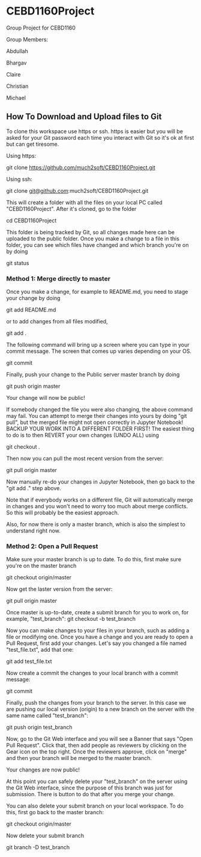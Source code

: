 # CEBD1160Project
Group Project for CEBD1160

Group Members:

Abdullah

Bhargav

Claire

Christian

Michael

## How To Download and Upload files to Git

To clone this workspace use https or ssh.  https is easier but you will be asked for your
Git password each time you interact with Git so it's ok at first but can get tiresome.

Using https:

  git clone https://github.com/much2soft/CEBD1160Project.git

Using ssh:

  git clone git@github.com:much2soft/CEBD1160Project.git

This will create a folder with all the files on your local PC called "CEBD1160Project".  After it's cloned, go to the folder

  cd CEBD1160Project

This folder is being tracked by Git, so all changes made here can be uploaded to
the public folder.  Once you make a change to a file in this folder, you can see which files
have changed and which branch you're on by doing

  git status

### Method 1: Merge directly to master

Once you make a change, for example to README.md, you need to stage your change by doing

  git add README.md

or to add changes from all files modified,

  git add .

The following command will bring up a screen where you can type in your commit message.
The screen that comes up varies depending on your OS.

  git commit

Finally, push your change to the Public server master branch by doing

  git push origin master

Your change will now be public!

If somebody changed the file you were also changing, the above command may fail.
You can attempt to merge their changes into yours by doing "git pull", but the merged file
might not open correctly in Jupyter Notebook!
BACKUP YOUR WORK INTO A DIFFERENT FOLDER FIRST!
The easiest thing to do is to then REVERT your own changes (UNDO ALL) using

  git checkout .

Then now you can pull the most recent version from the server:

  git pull origin master

Now manually re-do your changes in Jupyter Notebook, then go back to the "git add ." step above.

Note that if everybody works on a different file, Git will automatically merge in changes and you
won't need to worry too much about merge conflicts.  So this will probably be the easiest approach.

Also, for now there is only a master branch, which is also the simplest to understand right now.

### Method 2: Open a Pull Request

Make sure your master branch is up to date.  To do this, first make sure you're on the master branch

  git checkout origin/master
  
Now get the laster version from the server:

  git pull origin master
  
Once master is up-to-date, create a submit branch for you to work on, for example, "test_branch":
  git checkout -b test_branch

Now you can make changes to your files in your branch, such as adding a file or modifying one.
Once you have a change and you are ready to open a Pull Request, first add your changes.  Let's
say you changed a file named "test_file.txt", add that one:

  git add test_file.txt

Now create a commit the changes to your local branch with a commit message:

  git commit

Finally, push the changes from your branch to the server.  In this case we are pushing our
local version (origin) to a new branch on the server with the same name called "test_branch":

  git push origin test_branch

Now, go to the Git Web interface and you will see a Banner that says "Open Pull Request".
Click that, then add people as reviewers by clicking on the Gear icon on the top right.
Once the reviewers approve, click on "merge" and then your branch will be merged to the
master branch.

Your changes are now public!

At this point you can safely delete your "test_branch" on the server using the Git Web interface,
since the purpose of this branch was just for submission.  There is button to do that after you
merge your change.

You can also delete your submit branch on your local workspace. To do this, first go back to
the master branch:

  git checkout origin/master

Now delete your submit branch

  git branch -D test_branch


